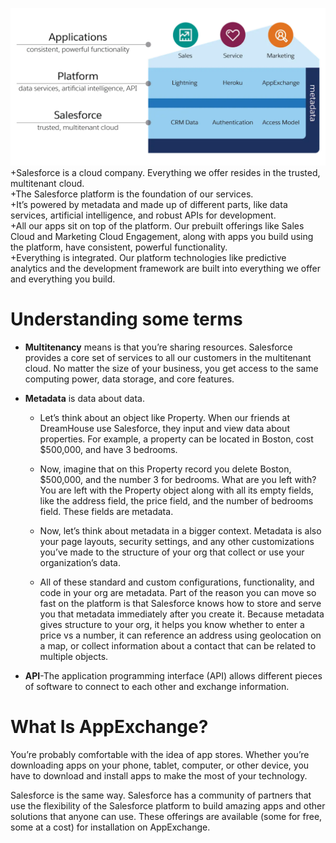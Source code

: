 ![alt text](image.png)<br>
+Salesforce is a cloud company. Everything we offer resides in the trusted, multitenant cloud.<br>
+The Salesforce platform is the foundation of our services. <br>
+It’s powered by metadata and made up of different parts, like data services, artificial intelligence, and robust APIs for development.<br>
+All our apps sit on top of the platform. Our prebuilt offerings like Sales Cloud and Marketing Cloud Engagement, along with apps you build using the platform, have consistent, powerful functionality.<br>
+Everything is integrated. Our platform technologies like predictive analytics and the development framework are built into everything we offer and everything you build.<br>

# Understanding some terms

* **Multitenancy** means is that you’re sharing resources. Salesforce provides a core set of services to all our customers in the multitenant cloud. No matter the size of your business, you get access to the same computing power, data storage, and core features.

* **Metadata** is data about data.
    - Let’s think about an object like Property. When our friends at DreamHouse use Salesforce, they input and view data about properties. For example, a property can be located in Boston, cost $500,000, and have 3 bedrooms.

    - Now, imagine that on this Property record you delete Boston, $500,000, and the number 3 for bedrooms. What are you left with? You are left with the Property object along with all its empty fields, like the address field, the price field, and the number of bedrooms field. These fields are metadata.

    - Now, let’s think about metadata in a bigger context. Metadata is also your page layouts, security settings, and any other customizations you’ve made to the structure of your org that collect or use your organization’s data.

    - All of these standard and custom configurations, functionality, and code in your org are metadata. Part of the reason you can move so fast on the platform is that Salesforce knows how to store and serve you that metadata immediately after you create it. Because metadata gives structure to your org, it helps you know whether to enter a price vs a number, it can reference an address using geolocation on a map, or collect information about a contact that can be related to multiple objects.

* **API**-The application programming interface (API) allows different pieces of software to connect to each other and exchange information.

# What Is AppExchange?

You’re probably comfortable with the idea of app stores. Whether you’re downloading apps on your phone, tablet, computer, or other device, you have to download and install apps to make the most of your technology.

Salesforce is the same way. Salesforce has a community of partners that use the flexibility of the Salesforce platform to build amazing apps and other solutions that anyone can use. These offerings are available (some for free, some at a cost) for installation on AppExchange.